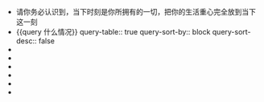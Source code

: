 - 请你务必认识到，当下时刻是你所拥有的一切，把你的生活重心完全放到当下这一刻
- {{query 什么情况}}
  query-table:: true
  query-sort-by:: block
  query-sort-desc:: false
-
-
-
-
-
-